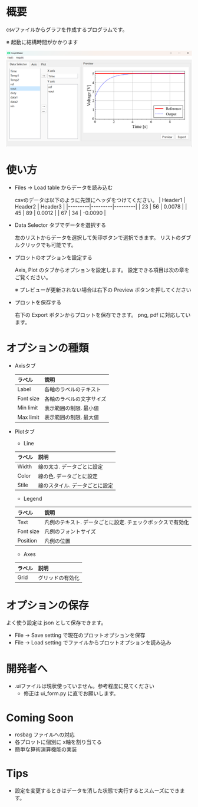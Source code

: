 # 概要
csvファイルからグラフを作成するプログラムです。

※ 起動に結構時間がかかります

<!-- 画像の挿入 -->
![over view](fig/overView.png)

# 使い方
- Files → Load table からデータを読み込む

    csvのデータは以下のように先頭にヘッダをつけてください。
    | Header1 | Header2 | Header3 |
    |---------|---------|---------|
    | 23      | 56      | 0.0078  |
    | 45      | 89      | 0.0012  |
    | 67      | 34      | -0.0090 |

- Data Selector タブでデータを選択する

    左のリストからデータを選択して矢印ボタンで選択できます。
    リストのダブルクリックでも可能です。

- プロットのオプションを設定する

    Axis, Plot のタブからオプションを設定します。
    設定できる項目は次の章をご覧ください。
    
    ※ プレビューが更新されない場合は右下の Preview ボタンを押してください

- プロットを保存する

    右下の Export ボタンからプロットを保存できます。
    png, pdf に対応しています。

# オプションの種類
- Axisタブ

    | ラベル | 説明 |
    |--|--|
    | Label     | 各軸のラベルのテキスト   |
    | Font size | 各軸のラベルの文字サイズ |
    | Min limit | 表示範囲の制限. 最小値 |
    | Max limit | 表示範囲の制限. 最大値 |

- Plotタブ
    - Line
        
    | ラベル | 説明 |
    |--|--|
    | Width | 線の太さ. データごとに設定    |
    | Color | 線の色. データごとに設定      |
    | Stile | 線のスタイル. データごとに設定 |

    - Legend

    | ラベル | 説明 |
    |--|--|
    | Text      | 凡例のテキスト. データごとに設定. チェックボックスで有効化 |
    | Font size | 凡例のフォントサイズ |
    | Position  | 凡例の位置 |

    - Axes

    | ラベル | 説明 |
    |--|--|
    | Grid | グリッドの有効化 |
        
# オプションの保存

よく使う設定は json として保存できます。
- File → Save setting で現在のプロットオプションを保存
- File → Load setting でファイルからプロットオプションを読み込み

# 開発者へ
- .uiファイルは現状使っていません。参考程度に見てください
    - 修正は ui_form.py に直でお願いします。

# Coming Soon
- rosbag ファイルへの対応
- 各プロットに個別に x軸を割り当てる
- 簡単な算術演算機能の実装

<!-- 気づいたことがあれば追記してください -->
# Tips
- 設定を変更するときはデータを消した状態で実行するとスムーズにできます。